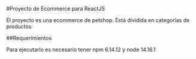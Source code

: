 #Proyecto de Ecommerce para ReactJS

El proyecto es una ecommerce de petshop. Está dividida en categorías de productos


##Requerimientos

Para ejecutarlo es necesario tener npm 6.14.12 y node 14.16.1